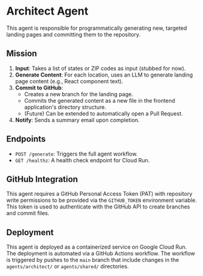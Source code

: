 # Architect Agent

This agent is responsible for programmatically generating new, targeted landing pages and committing them to the repository.

## Mission
1.  **Input**: Takes a list of states or ZIP codes as input (stubbed for now).
2.  **Generate Content**: For each location, uses an LLM to generate landing page content (e.g., React component text).
3.  **Commit to GitHub**:
    *   Creates a new branch for the landing page.
    *   Commits the generated content as a new file in the frontend application's directory structure.
    *   (Future) Can be extended to automatically open a Pull Request.
4.  **Notify**: Sends a summary email upon completion.

## Endpoints
-   `POST /generate`: Triggers the full agent workflow.
-   `GET /healthz`: A health check endpoint for Cloud Run.

## GitHub Integration
This agent requires a GitHub Personal Access Token (PAT) with repository write permissions to be provided via the `GITHUB_TOKEN` environment variable. This token is used to authenticate with the GitHub API to create branches and commit files.

## Deployment
This agent is deployed as a containerized service on Google Cloud Run. The deployment is automated via a GitHub Actions workflow. The workflow is triggered by pushes to the `main` branch that include changes in the `agents/architect/` or `agents/shared/` directories.
